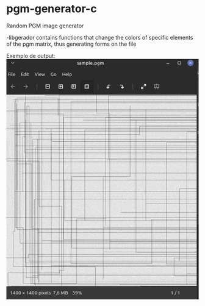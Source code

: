 # pgm-generator-c
Random PGM image generator

-libgerador contains functions that change the colors of specific elements of the pgm matrix, thus generating forms on the file 

Exemplo de output:
![Image](sample.png)